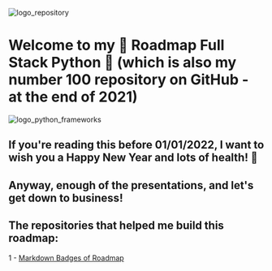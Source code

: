 ![logo_repository](https://www.thebusinessguardians.com/wp-content/uploads/2021/04/New-Project-2021-04-27T025532.634.jpg)

# Welcome to my 🌟 Roadmap Full Stack Python 🌟 (which is also my number 100 repository on GitHub - at the end of 2021)

![logo_python_frameworks](https://dreamclass.co.in/wp-content/uploads/2020/10/python-frameworks-250919.png)

## If you're reading this before 01/01/2022, I want to wish you a Happy New Year and lots of health! 🙏

## Anyway, enough of the presentations, and let's get down to business!



## The repositories that helped me build this roadmap:

1 - [Markdown Badges of Roadmap](https://github.com/Ileriayo/markdown-badges)
